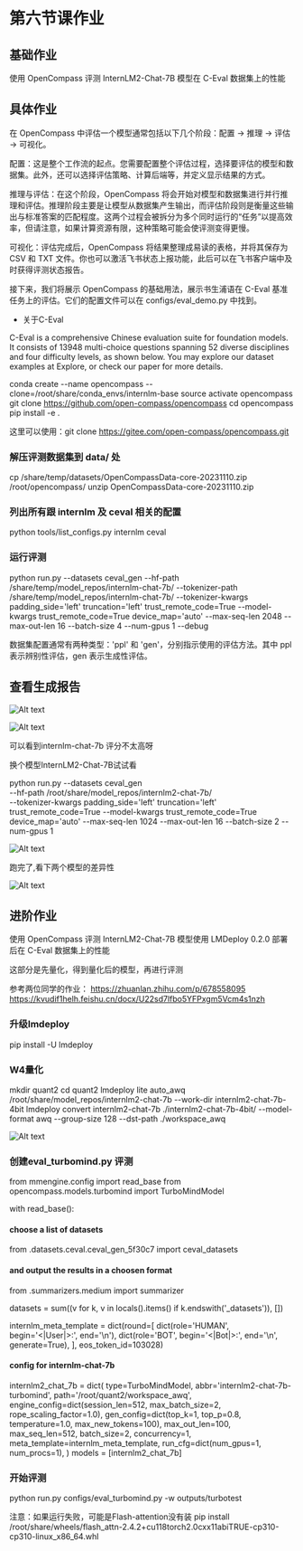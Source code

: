 
# 第六节课作业

##  基础作业

使用 OpenCompass 评测 InternLM2-Chat-7B 模型在 C-Eval 数据集上的性能


## 具体作业

在 OpenCompass 中评估一个模型通常包括以下几个阶段：配置 -> 推理 -> 评估 -> 可视化。

配置：这是整个工作流的起点。您需要配置整个评估过程，选择要评估的模型和数据集。此外，还可以选择评估策略、计算后端等，并定义显示结果的方式。

推理与评估：在这个阶段，OpenCompass 将会开始对模型和数据集进行并行推理和评估。推理阶段主要是让模型从数据集产生输出，而评估阶段则是衡量这些输出与标准答案的匹配程度。这两个过程会被拆分为多个同时运行的“任务”以提高效率，但请注意，如果计算资源有限，这种策略可能会使评测变得更慢。

可视化：评估完成后，OpenCompass 将结果整理成易读的表格，并将其保存为 CSV 和 TXT 文件。你也可以激活飞书状态上报功能，此后可以在飞书客户端中及时获得评测状态报告。

接下来，我们将展示 OpenCompass 的基础用法，展示书生浦语在 C-Eval 基准任务上的评估。它们的配置文件可以在 configs/eval_demo.py 中找到。

- 关于C-Eval

C-Eval is a comprehensive Chinese evaluation suite for foundation models. It consists of 13948 multi-choice questions spanning 52 diverse disciplines and four difficulty levels, as shown below. You may explore our dataset examples at Explore, or check our paper for more details. 

conda create --name opencompass --clone=/root/share/conda_envs/internlm-base
source activate opencompass
git clone https://github.com/open-compass/opencompass
cd opencompass
pip install -e .

这里可以使用：git clone https://gitee.com/open-compass/opencompass.git 

### 解压评测数据集到 data/ 处
cp /share/temp/datasets/OpenCompassData-core-20231110.zip /root/opencompass/
unzip OpenCompassData-core-20231110.zip

### 列出所有跟 internlm 及 ceval 相关的配置
python tools/list_configs.py internlm ceval

### 运行评测
python run.py --datasets ceval_gen --hf-path /share/temp/model_repos/internlm-chat-7b/ --tokenizer-path /share/temp/model_repos/internlm-chat-7b/ --tokenizer-kwargs padding_side='left' truncation='left' trust_remote_code=True --model-kwargs trust_remote_code=True device_map='auto' --max-seq-len 2048 --max-out-len 16 --batch-size 4 --num-gpus 1 --debug

数据集配置通常有两种类型：'ppl' 和 'gen'，分别指示使用的评估方法。其中 ppl 表示辨别性评估，gen 表示生成性评估。

## 查看生成报告

![Alt text](src/7-image-8.png)

![Alt text](src/7-image-9.png)

可以看到internlm-chat-7b 评分不太高呀

换个模型InternLM2-Chat-7B试试看

python run.py --datasets ceval_gen \
--hf-path /root/share/model_repos/internlm2-chat-7b/ \
--tokenizer-kwargs padding_side='left' truncation='left' \
trust_remote_code=True --model-kwargs trust_remote_code=True \
device_map='auto' --max-seq-len 1024 --max-out-len 16 --batch-size 2 --num-gpus 1

![Alt text](src/7-image-10.png)

跑完了,看下两个模型的差异性

![Alt text](src/7-image-11.png)



## 进阶作业

使用 OpenCompass 评测 InternLM2-Chat-7B 模型使用 LMDeploy 0.2.0 部署后在 C-Eval 数据集上的性能

这部分是先量化，得到量化后的模型，再进行评测

参考两位同学的作业：
https://zhuanlan.zhihu.com/p/678558095
https://kvudif1helh.feishu.cn/docx/U22sd7lfbo5YFPxgm5Vcm4s1nzh

### 升级lmdeploy
pip install -U lmdeploy

### W4量化
mkdir quant2
cd quant2
lmdeploy lite auto_awq /root/share/model_repos/internlm2-chat-7b  --work-dir internlm2-chat-7b-4bit
lmdeploy convert  internlm2-chat-7b ./internlm2-chat-7b-4bit/ --model-format awq --group-size 128  --dst-path  ./workspace_awq

![Alt text](image.png)

### 创建eval_turbomind.py 评测
from mmengine.config import read_base
from opencompass.models.turbomind import TurboMindModel

with read_base():
 #### choose a list of datasets   
 from .datasets.ceval.ceval_gen_5f30c7 import ceval_datasets 
 #### and output the results in a choosen format
 from .summarizers.medium import summarizer

datasets = sum((v for k, v in locals().items() if k.endswith('_datasets')), [])

internlm_meta_template = dict(round=[
 dict(role='HUMAN', begin='<|User|>:', end='\n'),
 dict(role='BOT', begin='<|Bot|>:', end='<eoa>\n', generate=True),
],
 eos_token_id=103028)

#### config for internlm-chat-7b
internlm2_chat_7b = dict(
 type=TurboMindModel,
 abbr='internlm2-chat-7b-turbomind',
 path='/root/quant2/workspace_awq',
 engine_config=dict(session_len=512,
 max_batch_size=2,
 rope_scaling_factor=1.0),
 gen_config=dict(top_k=1,
 top_p=0.8,
 temperature=1.0,
 max_new_tokens=100),
 max_out_len=100,
 max_seq_len=512,
 batch_size=2,
 concurrency=1,
 meta_template=internlm_meta_template,
 run_cfg=dict(num_gpus=1, num_procs=1),
)
models = [internlm2_chat_7b]

### 开始评测
python run.py configs/eval_turbomind.py  -w outputs/turbotest

注意：如果运行失败，可能是Flash-attention没有装
pip install /root/share/wheels/flash_attn-2.4.2+cu118torch2.0cxx11abiTRUE-cp310-cp310-linux_x86_64.whl
